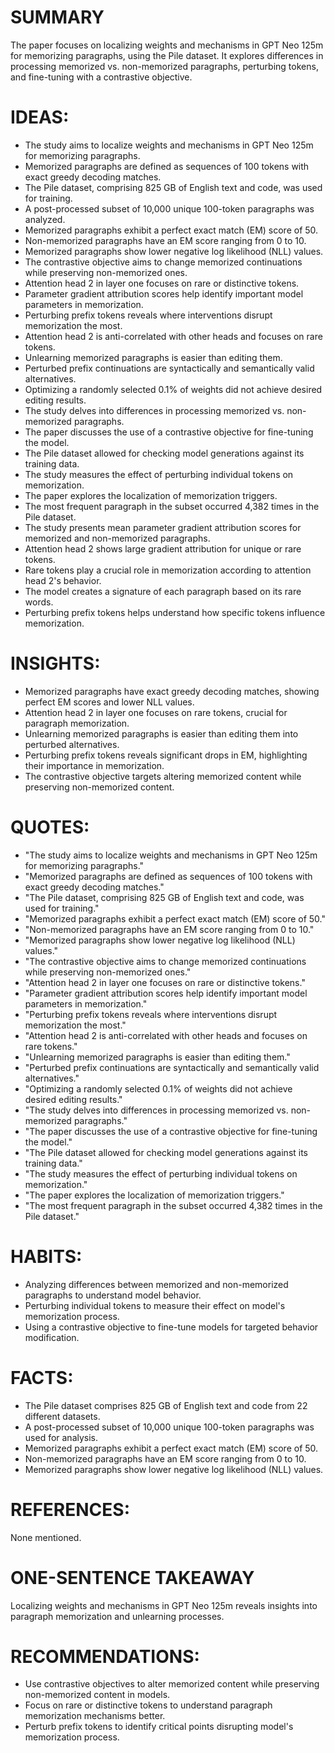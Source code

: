 # SUMMARY
The paper focuses on localizing weights and mechanisms in GPT Neo 125m for memorizing paragraphs, using the Pile dataset. It explores differences in processing memorized vs. non-memorized paragraphs, perturbing tokens, and fine-tuning with a contrastive objective.

# IDEAS:
- The study aims to localize weights and mechanisms in GPT Neo 125m for memorizing paragraphs.
- Memorized paragraphs are defined as sequences of 100 tokens with exact greedy decoding matches.
- The Pile dataset, comprising 825 GB of English text and code, was used for training.
- A post-processed subset of 10,000 unique 100-token paragraphs was analyzed.
- Memorized paragraphs exhibit a perfect exact match (EM) score of 50.
- Non-memorized paragraphs have an EM score ranging from 0 to 10.
- Memorized paragraphs show lower negative log likelihood (NLL) values.
- The contrastive objective aims to change memorized continuations while preserving non-memorized ones.
- Attention head 2 in layer one focuses on rare or distinctive tokens.
- Parameter gradient attribution scores help identify important model parameters in memorization.
- Perturbing prefix tokens reveals where interventions disrupt memorization the most.
- Attention head 2 is anti-correlated with other heads and focuses on rare tokens.
- Unlearning memorized paragraphs is easier than editing them.
- Perturbed prefix continuations are syntactically and semantically valid alternatives.
- Optimizing a randomly selected 0.1% of weights did not achieve desired editing results.
- The study delves into differences in processing memorized vs. non-memorized paragraphs.
- The paper discusses the use of a contrastive objective for fine-tuning the model.
- The Pile dataset allowed for checking model generations against its training data.
- The study measures the effect of perturbing individual tokens on memorization.
- The paper explores the localization of memorization triggers.
- The most frequent paragraph in the subset occurred 4,382 times in the Pile dataset.
- The study presents mean parameter gradient attribution scores for memorized and non-memorized paragraphs.
- Attention head 2 shows large gradient attribution for unique or rare tokens.
- Rare tokens play a crucial role in memorization according to attention head 2's behavior.
- The model creates a signature of each paragraph based on its rare words.
- Perturbing prefix tokens helps understand how specific tokens influence memorization.

# INSIGHTS:
- Memorized paragraphs have exact greedy decoding matches, showing perfect EM scores and lower NLL values.
- Attention head 2 in layer one focuses on rare tokens, crucial for paragraph memorization.
- Unlearning memorized paragraphs is easier than editing them into perturbed alternatives.
- Perturbing prefix tokens reveals significant drops in EM, highlighting their importance in memorization.
- The contrastive objective targets altering memorized content while preserving non-memorized content.

# QUOTES:
- "The study aims to localize weights and mechanisms in GPT Neo 125m for memorizing paragraphs."
- "Memorized paragraphs are defined as sequences of 100 tokens with exact greedy decoding matches."
- "The Pile dataset, comprising 825 GB of English text and code, was used for training."
- "Memorized paragraphs exhibit a perfect exact match (EM) score of 50."
- "Non-memorized paragraphs have an EM score ranging from 0 to 10."
- "Memorized paragraphs show lower negative log likelihood (NLL) values."
- "The contrastive objective aims to change memorized continuations while preserving non-memorized ones."
- "Attention head 2 in layer one focuses on rare or distinctive tokens."
- "Parameter gradient attribution scores help identify important model parameters in memorization."
- "Perturbing prefix tokens reveals where interventions disrupt memorization the most."
- "Attention head 2 is anti-correlated with other heads and focuses on rare tokens."
- "Unlearning memorized paragraphs is easier than editing them."
- "Perturbed prefix continuations are syntactically and semantically valid alternatives."
- "Optimizing a randomly selected 0.1% of weights did not achieve desired editing results."
- "The study delves into differences in processing memorized vs. non-memorized paragraphs."
- "The paper discusses the use of a contrastive objective for fine-tuning the model."
- "The Pile dataset allowed for checking model generations against its training data."
- "The study measures the effect of perturbing individual tokens on memorization."
- "The paper explores the localization of memorization triggers."
- "The most frequent paragraph in the subset occurred 4,382 times in the Pile dataset."

# HABITS:
- Analyzing differences between memorized and non-memorized paragraphs to understand model behavior.
- Perturbing individual tokens to measure their effect on model's memorization process.
- Using a contrastive objective to fine-tune models for targeted behavior modification.

# FACTS:
- The Pile dataset comprises 825 GB of English text and code from 22 different datasets.
- A post-processed subset of 10,000 unique 100-token paragraphs was used for analysis.
- Memorized paragraphs exhibit a perfect exact match (EM) score of 50.
- Non-memorized paragraphs have an EM score ranging from 0 to 10.
- Memorized paragraphs show lower negative log likelihood (NLL) values.

# REFERENCES:
None mentioned.

# ONE-SENTENCE TAKEAWAY
Localizing weights and mechanisms in GPT Neo 125m reveals insights into paragraph memorization and unlearning processes.

# RECOMMENDATIONS:
- Use contrastive objectives to alter memorized content while preserving non-memorized content in models.
- Focus on rare or distinctive tokens to understand paragraph memorization mechanisms better.
- Perturb prefix tokens to identify critical points disrupting model's memorization process.